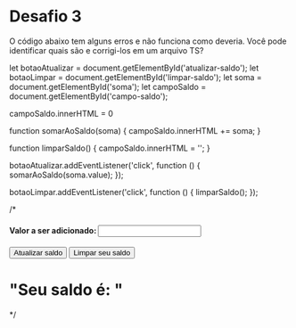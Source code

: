 # Desafio 3

O código abaixo tem alguns erros e não funciona como deveria. Você pode identificar quais são e corrigi-los em um arquivo TS?

let botaoAtualizar = document.getElementById('atualizar-saldo');
let botaoLimpar = document.getElementById('limpar-saldo');
let soma = document.getElementById('soma');
let campoSaldo = document.getElementById('campo-saldo');

campoSaldo.innerHTML = 0

function somarAoSaldo(soma) {
    campoSaldo.innerHTML += soma;
}

function limparSaldo() {
    campoSaldo.innerHTML = '';
}

botaoAtualizar.addEventListener('click', function () {
    somarAoSaldo(soma.value);
});

botaoLimpar.addEventListener('click', function () {
    limparSaldo();
});

/*
    <h4>Valor a ser adicionado: <input id="soma"> </h4>
    <button id="atualizar-saldo">Atualizar saldo</button>
    <button id="limpar-saldo">Limpar seu saldo</button>
    <h1>"Seu saldo é: " <span id="campo-saldo"></span></h1>
 */